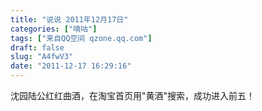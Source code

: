 ```yaml
---
title: "说说 2011年12月17日"
categories: ["嘀咕"]
tags: ["来自QQ空间 qzone.qq.com"]
draft: false
slug: "A4fwV3"
date: "2011-12-17 16:29:16"
---
```


沈园陆公红红曲酒，在淘宝首页用"黄酒"搜索，成功进入前五！
